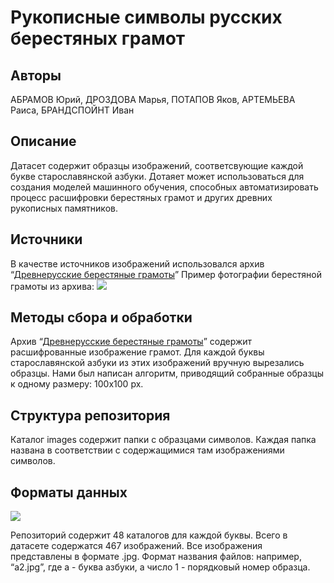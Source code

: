 # Рукописные символы русских берестяных грамот

## Авторы
АБРАМОВ Юрий, ДРОЗДОВА Марья, ПОТАПОВ Яков, АРТЕМЬЕВА Раиса, БРАНДСПОЙНТ Иван

## Описание
Датасет содержит образцы изображений, соответсвующие каждой букве старославянской азбуки. Дотаяет может использоваться для создания моделей машинного обучения, способных автоматизировать процесс расшифровки берестяных грамот и других древних рукописных памятников.

## Источники
В качестве источников изображений использовался архив “[Древнерусские берестяные грамоты](http://gramoty.ru/birchbark/)”
Пример фотографии берестяной грамоты из архива: 
![](src/gramota.jpeg)

## Методы сбора и обработки
Архив  “[Древнерусские берестяные грамоты](http://gramoty.ru/birchbark/)” содержит расшифрованные изображение грамот. Для каждой буквы старославянской азбуки из этих изображений вручную вырезались образцы. Нами был написан алгоритм, приводящий собранные образцы к одному размеру: 100x100 px.

## Структура репозитория
Каталог images содержит папки с образцами символов. Каждая папка названа в соответствии с содержащимися там изображениями символов.

## Форматы данных
![](src/sample.png)

Репозиторий содержит 48 каталогов для каждой буквы. Всего в датасете содержатся 467 изображений. 
Все изображения представлены в формате .jpg. 
Формат названия файлов: например, “a2.jpg”, где a - буква азбуки, а число 1 - порядковый номер образца.
